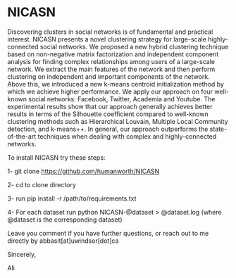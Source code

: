 # NICASN
Discovering clusters in social networks is of fundamental and practical interest. NICASN presents a novel clustering strategy for large-scale highly-connected social networks. We proposed a new hybrid clustering technique based on non-negative matrix factorization and independent component analysis for finding complex relationships among users of a large-scale network. We extract the main features of the network and then perform clustering on independent and important components of the network. Above this, we introduced a new k-means centroid initialization method by which we achieve higher performance. We apply our approach on four well-known social networks: Facebook, Twitter, Academia and Youtube. The experimental results show that our approach generally achieves better results in terms of the Silhouette coefficient compared to well-known clustering methods such as Hierarchical Louvain, Multiple Local Community detection, and k-means++. In general, our approach outperforms the state-of-the-art techniques when dealing with complex and highly-connected networks.

To install NICASN try these steps:

1- git clone https://github.com/humanworth/NICASN

2- cd to clone directory

3- run pip install -r /path/to/requirements.txt

4- For each dataset run python NICASN-@dataset > @dataset.log (where @dataset is the corresponding dataset)

Leave you comment if you have further questions, or reach out to me directly by abbasit[at]uwindsor[dot]ca







Sincerely,

Ali
